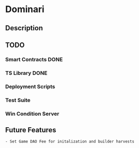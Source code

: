 # Dominari

## Description

## TODO
### Smart Contracts     DONE
### TS Library          DONE
### Deployment Scripts
### Test Suite
### Win Condition Server

## Future Features
    - Set Game DAO Fee for initalization and builder harvests